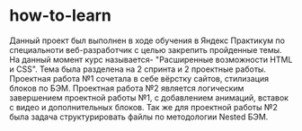 # how-to-learn

Данный проект был выполнен в ходе обучения в Яндекс Практикум по специальноти веб-разработчик с целью закрепить пройденные темы. На данный момент курс называется- "Расширенные возможности HTML и CSS". Тема была разделена на 2 спринта и 2 проектные работы. Проектная работа №1 сочетала в себе вёрстку сайтов, стилизация блоков по БЭМ. Проектная работа №2 является логическим завершением проектной работы №1, с добавлением анимаций, вставок с видео и дополнительных блоков. Так же для проектной работы №2 была задача структурировать файлы по методологии Nested БЭМ.